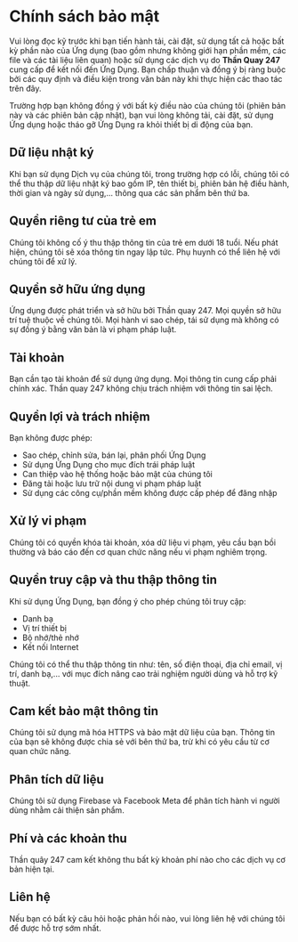 <html lang="vi">
<head>
</head>
<body>
  <h1>Chính sách bảo mật</h1>

  <p>Vui lòng đọc kỹ trước khi bạn tiến hành tải, cài đặt, sử dụng tất cả hoặc bất kỳ phần nào của Ứng dụng (bao gồm nhưng không giới hạn phần mềm, các file và các tài liệu liên quan) hoặc sử dụng các dịch vụ do <strong>Thần Quay 247</strong> cung cấp để kết nối đến Ứng Dụng. Bạn chấp thuận và đồng ý bị ràng buộc bởi các quy định và điều kiện trong văn bản này khi thực hiện các thao tác trên đây.</p>

  <p>Trường hợp bạn không đồng ý với bất kỳ điều nào của chúng tôi (phiên bản này và các phiên bản cập nhật), bạn vui lòng không tải, cài đặt, sử dụng Ứng dụng hoặc tháo gỡ Ứng Dụng ra khỏi thiết bị di động của bạn.</p>

  <h2>Dữ liệu nhật ký</h2>
  <p>Khi bạn sử dụng Dịch vụ của chúng tôi, trong trường hợp có lỗi, chúng tôi có thể thu thập dữ liệu nhật ký bao gồm IP, tên thiết bị, phiên bản hệ điều hành, thời gian và ngày sử dụng,... thông qua các sản phẩm bên thứ ba.</p>

  <h2>Quyền riêng tư của trẻ em</h2>
  <p>Chúng tôi không cố ý thu thập thông tin của trẻ em dưới 18 tuổi. Nếu phát hiện, chúng tôi sẽ xóa thông tin ngay lập tức. Phụ huynh có thể liên hệ với chúng tôi để xử lý.</p>

  <h2>Quyền sở hữu ứng dụng</h2>
  <p>Ứng dụng được phát triển và sở hữu bởi Thần quay 247. Mọi quyền sở hữu trí tuệ thuộc về chúng tôi. Mọi hành vi sao chép, tái sử dụng mà không có sự đồng ý bằng văn bản là vi phạm pháp luật.</p>

  <h2>Tài khoản</h2>
  <p>Bạn cần tạo tài khoản để sử dụng ứng dụng. Mọi thông tin cung cấp phải chính xác. Thần quay 247 không chịu trách nhiệm với thông tin sai lệch.</p>

  <h2>Quyền lợi và trách nhiệm</h2>
  <p>Bạn không được phép:</p>
  <ul>
    <li>Sao chép, chỉnh sửa, bán lại, phân phối Ứng Dụng</li>
    <li>Sử dụng Ứng Dụng cho mục đích trái pháp luật</li>
    <li>Can thiệp vào hệ thống hoặc bảo mật của chúng tôi</li>
    <li>Đăng tải hoặc lưu trữ nội dung vi phạm pháp luật</li>
    <li>Sử dụng các công cụ/phần mềm không được cấp phép để đăng nhập</li>
  </ul>

  <h2>Xử lý vi phạm</h2>
  <p>Chúng tôi có quyền khóa tài khoản, xóa dữ liệu vi phạm, yêu cầu bạn bồi thường và báo cáo đến cơ quan chức năng nếu vi phạm nghiêm trọng.</p>

  <h2>Quyền truy cập và thu thập thông tin</h2>
  <p>Khi sử dụng Ứng Dụng, bạn đồng ý cho phép chúng tôi truy cập:</p>
  <ul>
    <li>Danh bạ</li>
    <li>Vị trí thiết bị</li>
    <li>Bộ nhớ/thẻ nhớ</li>
    <li>Kết nối Internet</li>
  </ul>
  <p>Chúng tôi có thể thu thập thông tin như: tên, số điện thoại, địa chỉ email, vị trí, danh bạ,... với mục đích nâng cao trải nghiệm người dùng và hỗ trợ kỹ thuật.</p>

  <h2>Cam kết bảo mật thông tin</h2>
  <p>Chúng tôi sử dụng mã hóa HTTPS và bảo mật dữ liệu của bạn. Thông tin của bạn sẽ không được chia sẻ với bên thứ ba, trừ khi có yêu cầu từ cơ quan chức năng.</p>

  <h2>Phân tích dữ liệu</h2>
  <p>Chúng tôi sử dụng Firebase và Facebook Meta để phân tích hành vi người dùng nhằm cải thiện sản phẩm.</p>

  <h2>Phí và các khoản thu</h2>
  <p>Thần quây 247 cam kết không thu bất kỳ khoản phí nào cho các dịch vụ cơ bản hiện tại.</p>

  <h2>Liên hệ</h2>
  <p>Nếu bạn có bất kỳ câu hỏi hoặc phản hồi nào, vui lòng liên hệ với chúng tôi để được hỗ trợ sớm nhất.</p>

</body>
</html>
